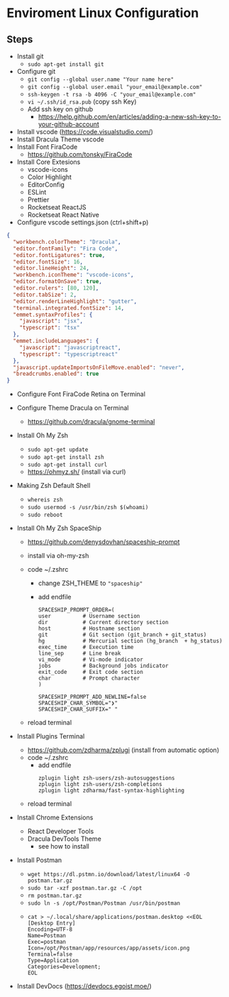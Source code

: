 # Enviroment Linux Configuration

## Steps

- Install git
  - `sudo apt-get install git`
- Configure git
  - `git config --global user.name "Your name here"`
  - `git config --global user.email "your_email@example.com"`
  - `ssh-keygen -t rsa -b 4096 -C "your_email@example.com"`
  - `vi ~/.ssh/id_rsa.pub` (copy ssh Key)
  - Add ssh key on github
    - https://help.github.com/en/articles/adding-a-new-ssh-key-to-your-github-account
- Install vscode (https://code.visualstudio.com/)
- Install Dracula Theme vscode
- Install Font FiraCode
  - https://github.com/tonsky/FiraCode
- Install Core Extesions
  - vscode-icons
  - Color Highlight
  - EditorConfig
  - ESLint
  - Prettier
  - Rocketseat ReactJS
  - Rocketseat React Native
- Configure vscode settings.json (ctrl+shift+p)

```json
{
  "workbench.colorTheme": "Dracula",
  "editor.fontFamily": "Fira Code",
  "editor.fontLigatures": true,
  "editor.fontSize": 16,
  "editor.lineHeight": 24,
  "workbench.iconTheme": "vscode-icons",
  "editor.formatOnSave": true,
  "editor.rulers": [80, 120],
  "editor.tabSize": 2,
  "editor.renderLineHighlight": "gutter",
  "terminal.integrated.fontSize": 14,
  "emmet.syntaxProfiles": {
    "javascript": "jsx",
    "typescript": "tsx"
  },
  "emmet.includeLanguages": {
    "javascript": "javascriptreact",
    "typescript": "typescriptreact"
  },
  "javascript.updateImportsOnFileMove.enabled": "never",
  "breadcrumbs.enabled": true
}
```

- Configure Font FiraCode Retina on Terminal
- Configure Theme Dracula on Terminal
  - https://github.com/dracula/gnome-terminal
- Install Oh My Zsh
  - `sudo apt-get update`
  - `sudo apt-get install zsh`
  - `sudo apt-get install curl`
  - https://ohmyz.sh/ (install via curl)
- Making Zsh Default Shell
  - `whereis zsh`
  - `sudo usermod -s /usr/bin/zsh $(whoami)`
  - `sudo reboot`
- Install Oh My Zsh SpaceShip

  - https://github.com/denysdovhan/spaceship-prompt
  - install via oh-my-zsh
  - code ~/.zshrc

    - change ZSH_THEME to `"spaceship"`
    - add endfile

      ```
      SPACESHIP_PROMPT_ORDER=(
      user          # Username section
      dir           # Current directory section
      host          # Hostname section
      git           # Git section (git_branch + git_status)
      hg            # Mercurial section (hg_branch  + hg_status)
      exec_time     # Execution time
      line_sep      # Line break
      vi_mode       # Vi-mode indicator
      jobs          # Background jobs indicator
      exit_code     # Exit code section
      char          # Prompt character
      )

      SPACESHIP_PROMPT_ADD_NEWLINE=false
      SPACESHIP_CHAR_SYMBOL="❯"
      SPACESHIP_CHAR_SUFFIX=" "
      ```

  - reload terminal

- Install Plugins Terminal
  - https://github.com/zdharma/zplugi (install from automatic option)
  - code ~/.zshrc
    - add endfile
      ```
      zplugin light zsh-users/zsh-autosuggestions
      zplugin light zsh-users/zsh-completions
      zplugin light zdharma/fast-syntax-highlighting
      ```
  - reload terminal
- Install Chrome Extensions
  - React Developer Tools
  - Dracula DevTools Theme
    - see how to install
- Install Postman
  - `wget https://dl.pstmn.io/download/latest/linux64 -O postman.tar.gz`
  - `sudo tar -xzf postman.tar.gz -C /opt`
  - `rm postman.tar.gz`
  - `sudo ln -s /opt/Postman/Postman /usr/bin/postman`
  - ```
    cat > ~/.local/share/applications/postman.desktop <<EOL
    [Desktop Entry]
    Encoding=UTF-8
    Name=Postman
    Exec=postman
    Icon=/opt/Postman/app/resources/app/assets/icon.png
    Terminal=false
    Type=Application
    Categories=Development;
    EOL
    ```
- Install DevDocs (https://devdocs.egoist.moe/)
